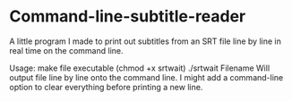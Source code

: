 # Command-line-subtitle-reader
A little program I made to print out subtitles from an SRT file line by line in real time on the command line.

Usage:
make file executable (chmod +x srtwait)
./srtwait Filename
Will output file line by line onto the command line. 
I might add a command-line option to clear everything before printing a new line.
